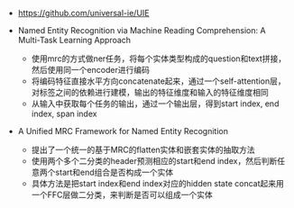 

- https://github.com/universal-ie/UIE

- Named Entity Recognition via Machine Reading Comprehension: A Multi-Task Learning Approach
  - 使用mrc的方式做ner任务，将每个实体类型构成的question和text拼接，然后使用同一个encoder进行编码
  - 将编码特征直接水平方向concatenate起来，通过一个self-attention层，对标签之间的依赖进行建模，输出的特征维度和输入的特征维度相同
  - 从输入中获取每个任务的输出，通过一个输出层，得到start index, end index, span index

- A Unified MRC Framework for Named Entity Recognition
  - 提出了一个统一的基于MRC的flatten实体和嵌套实体的抽取方法
  - 使用两个多个二分类的header预测相应的start和end index，然后判断任意两个start和end组合是否构成一个实体
  - 具体方法是把start index和end index对应的hidden state concat起来用一个FFC层做二分类，来判断是否可以组成一个实体
